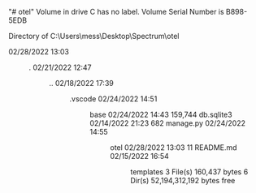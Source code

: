 "# otel" 
 Volume in drive C has no label.
 Volume Serial Number is B898-5EDB

 Directory of C:\Users\mess\Desktop\Spectrum\otel

02/28/2022  13:03    <DIR>          .
02/21/2022  12:47    <DIR>          ..
02/18/2022  17:39    <DIR>          .vscode
02/24/2022  14:51    <DIR>          base
02/24/2022  14:43           159,744 db.sqlite3
02/14/2022  21:23               682 manage.py
02/24/2022  14:55    <DIR>          otel
02/28/2022  13:03                11 README.md
02/15/2022  16:54    <DIR>          templates
               3 File(s)        160,437 bytes
               6 Dir(s)  52,194,312,192 bytes free
